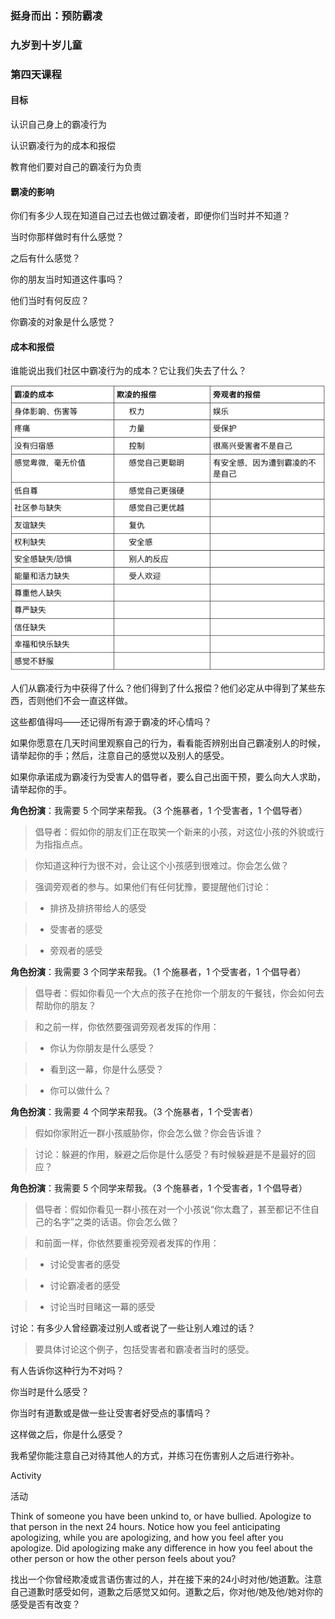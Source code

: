 ### 挺身而出：预防霸凌

### 九岁到十岁儿童

### 第四天课程

#### 目标

认识自己身上的霸凌行为

认识霸凌行为的成本和报偿

教育他们要对自己的霸凌行为负责

#### 霸凌的影响

你们有多少人现在知道自己过去也做过霸凌者，即便你们当时并不知道？

当时你那样做时有什么感觉？

之后有什么感觉？

你的朋友当时知道这件事吗？

他们当时有何反应？

你霸凌的对象是什么感觉？

#### 成本和报偿

谁能说出我们社区中霸凌行为的成本？它让我们失去了什么？

![](/assets/QQ20160803-1.png)

人们从霸凌行为中获得了什么？他们得到了什么报偿？他们必定从中得到了某些东西，否则他们不会一直这样做。

这些都值得吗——还记得所有源于霸凌的坏心情吗？

如果你愿意在几天时间里观察自己的行为，看看能否辨别出自己霸凌别人的时候，请举起你的手；然后，注意自己的感觉以及别人的感受。

如果你承诺成为霸凌行为受害人的倡导者，要么自己出面干预，要么向大人求助，请举起你的手。

**角色扮演**：我需要 5 个同学来帮我。（3 个施暴者，1 个受害者，1 个倡导者）

> 倡导者：假如你的朋友们正在取笑一个新来的小孩，对这位小孩的外貌或行为指指点点。

> 你知道这种行为很不对，会让这个小孩感到很难过。你会怎么做？

> 强调旁观者的参与。如果他们有任何犹豫，要提醒他们讨论：

>* 排挤及排挤带给人的感受

>* 受害者的感受

>* 旁观者的感受

**角色扮演**：我需要 3 个同学来帮我。（1 个施暴者，1 个受害者，1 个倡导者）

> 倡导者：假如你看见一个大点的孩子在抢你一个朋友的午餐钱，你会如何去帮助你的朋友？

> 和之前一样，你依然要强调旁观者发挥的作用：

>* 你认为你朋友是什么感受？

>* 看到这一幕，你是什么感受？

>* 你可以做什么？

**角色扮演**：我需要 4 个同学来帮我。（3 个施暴者，1 个受害者）

> 假如你家附近一群小孩威胁你，你会怎么做？你会告诉谁？

> 讨论：躲避的作用，躲避之后你是什么感受？有时候躲避是不是最好的回应？

**角色扮演**：我需要 5 个同学来帮我。（3 个施暴者，1 个受害者，1 个倡导者）

> 倡导者：假如你看见一群小孩在对一个小孩说“你太蠢了，甚至都记不住自己的名字”之类的话语。你会怎么做？

> 和前面一样，你依然要重视旁观者发挥的作用：

>* 讨论受害者的感受

>* 讨论霸凌者的感受

>* 讨论当时目睹这一幕的感受

讨论：有多少人曾经霸凌过别人或者说了一些让别人难过的话？

> 要具体讨论这个例子，包括受害者和霸凌者当时的感受。

有人告诉你这种行为不对吗？

你当时是什么感受？

你当时有道歉或是做一些让受害者好受点的事情吗？

这样做之后，你是什么感受？

我希望你能注意自己对待其他人的方式，并练习在伤害别人之后进行弥补。


Activity

活动

Think of someone you have been unkind to, or have bullied. Apologize to that person in the next 24 hours. Notice how you feel anticipating apologizing, while you are apologizing, and how you feel after you apologize. Did apologizing make any difference in how you feel about the other person or how the other person feels about you?

找出一个你曾经欺凌或言语伤害过的人，并在接下来的24小时对他/她道歉。注意自己道歉时感受如何，道歉之后感觉又如何。道歉之后，你对他/她及他/她对你的感受是否有改变？

